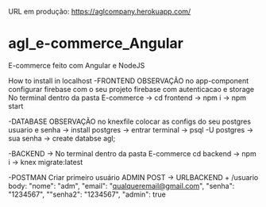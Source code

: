 URL em produção: https://aglcompany.herokuapp.com/

# agl_e-commerce_Angular
E-commerce feito com Angular e NodeJS

How to install in localhost 
-FRONTEND OBSERVAÇÃO no app-component configurar firebase com o seu projeto firebase com autenticacao e storage 
No terminal dentro da pasta E-commerce 
-> cd frontend -> npm i -> npm start

-DATABASE
OBSERVAÇÃO no knexfile colocar as configs do seu postgres usuario e senha 
-> install postgres -> entrar terminal -> psql -U postgres -> sua senha -> create databse agl;

-BACKEND -> 
No terminal dentro da pasta E-commerce cd backend 
-> npm i -> knex migrate:latest

-POSTMAN
Criar primeiro usuário ADMIN POST
-> URLBACKEND + /usuario body: "nome": "adm", "email": "qualqueremail@gmail.com", "senha": "1234567", ""senha2": "1234567", "admin": true
